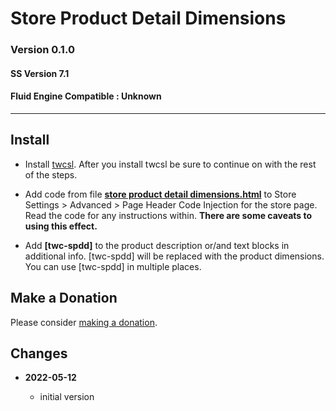 # Store Product Detail Dimensions

### Version 0.1.0

#### SS Version 7.1

#### Fluid Engine Compatible : Unknown

---

## Install

* Install [twcsl][1]. After you install twcsl be sure to continue on with the
  rest of the steps.
  
* Add code from file **[store product detail dimensions.html][2]** to
  Store Settings > Advanced > Page Header Code Injection for the store page.
  Read the code for any instructions within. **There are some caveats to using
  this effect.**
  
* Add **[twc-spdd]** to the product description or/and text blocks in additional
  info. [twc-spdd] will be replaced with the product dimensions. You can use
  [twc-spdd] in multiple places.

## Make a Donation

Please consider [making a donation][3].

## Changes

<!-- * **2022-05-10**

  * support for v7.1 product detail layouts
  * use twcsl
  * bumped version to 0.2.0
  -->
* **2022-05-12**

  * initial version

[1]: https://github.com/tomsWebConsulting/twcsl#install-options
[2]: store%20product%20detail%20dimensions.html#L1
[3]: https://github.com/tomsWebConsulting/twcsl#make-a-donation
